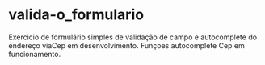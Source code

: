 # valida-o_formulario

Exercicio de formulário simples de validação de campo e autocomplete do endereço viaCep em desenvolvimento.
Funçoes autocomplete Cep em funcionamento.
